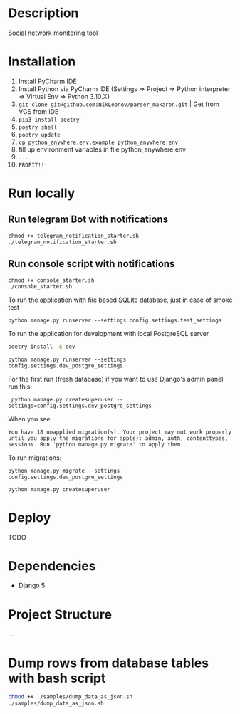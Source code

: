 # Description

Social network monitoring tool
 
# Installation

1. Install PyCharm IDE
2. Install Python via PyCharm IDE (Settings => Project => Python interpreter => Virtual Env => Python 3.10.X)
3. `git clone git@github.com:NikLeonov/parser_makaron.git` | Get from VCS from IDE
4. `pip3 install poetry`
5. `poetry shell`
6. `poetry update`
7. `cp python_anywhere.env.example python_anywhere.env`
8. fill up environment variables in file python_anywhere.env
8. `...`
9. `PROFIT!!!`


# Run locally

## Run telegram Bot with notifications

```shell
chmod +x telegram_notification_starter.sh
./telegram_notification_starter.sh
```

## Run console script with notifications

```shell
chmod +x console_starter.sh
./console_starter.sh
```

To run the application with file based SQLite database, just in case of smoke test

`python manage.py runserver --settings config.settings.test_settings`

To run the application for development with local PostgreSQL server

```bash
poetry install -E dev
```

`python manage.py runserver --settings config.settings.dev_postgre_settings`

For the first run (fresh database) if you want to use Django's admin panel run this:

` python manage.py createsuperuser --settings=config.settings.dev_postgre_settings`

When you see:

`You have 18 unapplied migration(s). Your project may not work properly until you apply the migrations for app(s): admin, auth, contenttypes, sessions.
Run 'python manage.py migrate' to apply them.`

To run migrations:

`python manage.py migrate --settings config.settings.dev_postgre_settings`

`python manage.py createsuperuser`

# Deploy

TODO

# Dependencies

  * Django 5

# Project Structure

...

# Dump rows from database tables with bash script

```bash
chmod +x ./samples/dump_data_as_json.sh
./samples/dump_data_as_json.sh
```
